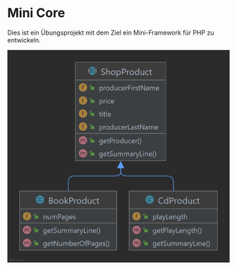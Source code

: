 # Mini Core

Dies ist ein Übungsprojekt mit dem Ziel ein Mini-Framework für PHP zu entwickeln.

![UML der Produktklassen](./uml/Product.png "Produkte")